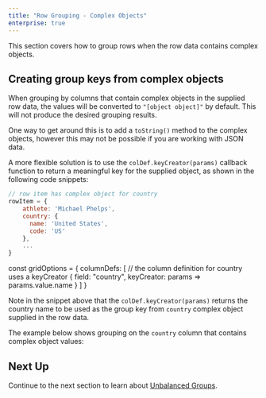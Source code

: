 ```yaml
---
title: "Row Grouping - Complex Objects"
enterprise: true
---
```


This section covers how to group rows when the row data contains complex objects.

## Creating group keys from complex objects

When grouping by columns that contain complex objects in the supplied row data, the values will be converted to 
`"[object object]"` by default. This will not produce the desired grouping results. 

One way to get around this is to add a `toString()` method to the complex objects, however this may not be possible if
you are working with JSON data.

A more flexible solution is to use the `colDef.keyCreator(params)` callback function to return a meaningful key for the 
supplied object, as shown in the following code snippets:

<api-documentation source='column-properties/properties.json' section='columns' names='["keyCreator"]'></api-documentation>

```js
// row item has complex object for country
rowItem = {
    athlete: 'Michael Phelps',
    country: {
      name: 'United States',
      code: 'US'
    },
    ...
}
```

<snippet>
const gridOptions = {
    columnDefs: [
      // the column definition for country uses a keyCreator
      {
          field: "country",
          keyCreator: params => params.value.name
      }
    ]
}
</snippet>

Note in the snippet above that the `colDef.keyCreator(params)` returns the country name to be used as the group key from 
`country` complex object supplied in the row data.

The example below shows grouping on the `country` column that contains complex object values:

<grid-example title='Grouping Complex Objects with Keys' name='grouping-complex-objects' type='generated' options='{ "enterprise": true, "exampleHeight": 515, "modules": ["clientside", "rowgrouping"] }'></grid-example>

## Next Up

Continue to the next section to learn about [Unbalanced Groups](../grouping-unbalanced-groups/).